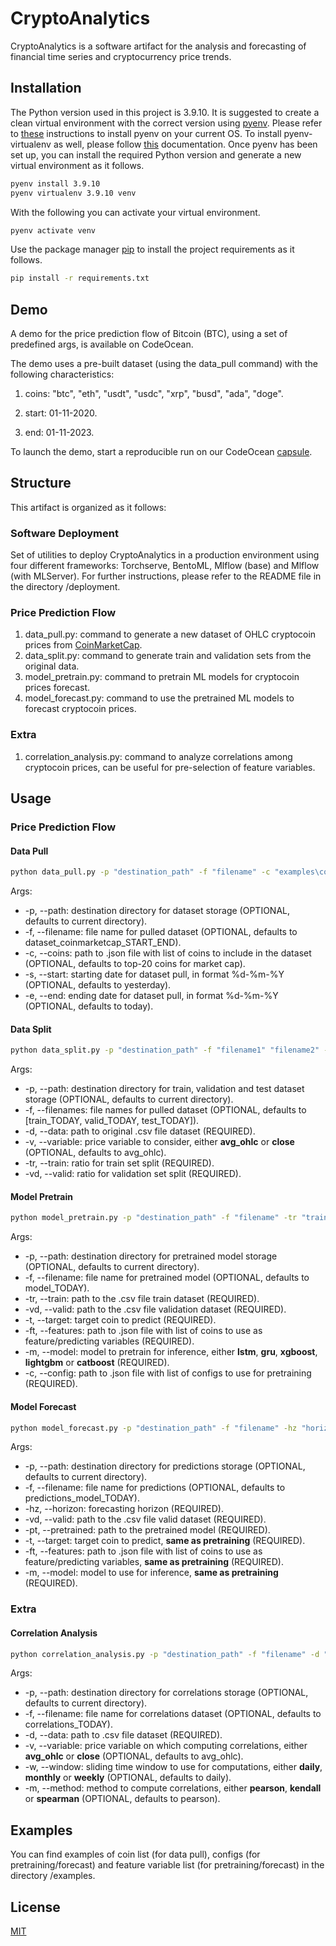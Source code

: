 # CryptoAnalytics

CryptoAnalytics is a software artifact for the analysis and forecasting of financial time series and cryptocurrency price trends.

## Installation

The Python version used in this project is 3.9.10. 
It is suggested to create a clean virtual environment with the correct version using [pyenv](https://github.com/pyenv/pyenv).
Please refer to [these](https://github.com/pyenv/pyenv#installation) instructions to install pyenv on your current OS. To install pyenv-virtualenv as well, please follow [this](https://github.com/pyenv/pyenv-virtualenv#installation) documentation.
Once pyenv has been set up, you can install the required Python version and generate a new virtual environment as it follows.

```bash
pyenv install 3.9.10
pyenv virtualenv 3.9.10 venv
```

With the following you can activate your virtual environment.

```bash
pyenv activate venv
```

Use the package manager [pip](https://pip.pypa.io/en/stable/) to install the project requirements as it follows.

```bash
pip install -r requirements.txt
```

## Demo
A demo for the price prediction flow of Bitcoin (BTC), using a set of predefined args, is available on CodeOcean.

The demo uses a pre-built dataset (using the data_pull command) with the following characteristics:

1. coins: "btc", "eth", "usdt", "usdc", "xrp", "busd", "ada", "doge".

2. start: 01-11-2020.

3. end: 01-11-2023.

To launch the demo, start a reproducible run on our CodeOcean [capsule](https://codeocean.com/capsule/7158163/tree).

## Structure
This artifact is organized as it follows:

### Software Deployment
Set of utilities to deploy CryptoAnalytics in a production environment using four different frameworks: Torchserve, BentoML, Mlflow (base) and Mlflow (with MLServer).
For further instructions, please refer to the README file in the directory /deployment.

### Price Prediction Flow

1. data_pull.py: command to generate a new dataset of OHLC cryptocoin prices from [CoinMarketCap](https://coinmarketcap.com/).
2. data_split.py: command to generate train and validation sets from the original data.
3. model_pretrain.py: command to pretrain ML models for cryptocoin prices forecast.
4. model_forecast.py: command to use the pretrained ML models to forecast cryptocoin prices.

### Extra

1. correlation_analysis.py: command to analyze correlations among cryptocoin prices, can be useful for pre-selection of feature variables.

## Usage

### Price Prediction Flow

#### Data Pull

```bash
python data_pull.py -p "destination_path" -f "filename" -c "examples\coins.json" -s "01-11-2020" -e "01-11-2023"
```
Args:
* -p, --path: destination directory for dataset storage (OPTIONAL, defaults to current directory).
* -f, --filename: file name for pulled dataset (OPTIONAL, defaults to dataset_coinmarketcap_START_END).
* -c, --coins: path to .json file with list of coins to include in the dataset (OPTIONAL, defaults to top-20 coins for market cap).
* -s, --start: starting date for dataset pull, in format %d-%m-%Y (OPTIONAL, defaults to yesterday).
* -e, --end: ending date for dataset pull, in format %d-%m-%Y (OPTIONAL, defaults to today).

#### Data Split

```bash
python data_split.py -p "destination_path" -f "filename1" "filename2" -d "data_path" -v "avg_ohlc" -tr 0.8 -vd 0.2
```
Args:
* -p, --path: destination directory for train, validation and test dataset storage (OPTIONAL, defaults to current directory).
* -f, --filenames: file names for pulled dataset (OPTIONAL, defaults to [train_TODAY, valid_TODAY, test_TODAY]).
* -d, --data: path to original .csv file dataset (REQUIRED).
* -v, --variable: price variable to consider, either **avg_ohlc** or **close** (OPTIONAL, defaults to avg_ohlc).
* -tr, --train: ratio for train set split (REQUIRED).
* -vd, --valid: ratio for validation set split (REQUIRED).

#### Model Pretrain

```bash
python model_pretrain.py -p "destination_path" -f "filename" -tr "train_path" -vd "valid_path" -t "btc" -ft "examples\features.json" -m "lstm" -c "examples\config_nn.json"
```
Args:
* -p, --path: destination directory for pretrained model storage (OPTIONAL, defaults to current directory).
* -f, --filename: file name for pretrained model (OPTIONAL, defaults to model_TODAY).
* -tr, --train: path to the .csv file train dataset (REQUIRED).
* -vd, --valid: path to the .csv file validation dataset (REQUIRED).
* -t, --target: target coin to predict (REQUIRED).
* -ft, --features: path to .json file with list of coins to use as feature/predicting variables (REQUIRED).
* -m, --model: model to pretrain for inference, either **lstm**, **gru**, **xgboost**, **lightgbm** or **catboost** (REQUIRED).
* -c, --config: path to .json file with list of configs to use for pretraining (REQUIRED).

#### Model Forecast

```bash
python model_forecast.py -p "destination_path" -f "filename" -hz "horizon" -vd "valid_path" -pt "pretrained_path" -t "btc" -ft "examples\features.json" -m "lstm"
```
Args:
* -p, --path: destination directory for predictions storage (OPTIONAL, defaults to current directory).
* -f, --filename: file name for predictions (OPTIONAL, defaults to predictions_model_TODAY).
* -hz, --horizon: forecasting horizon (REQUIRED).
* -vd, --valid: path to the .csv file valid dataset (REQUIRED).
* -pt, --pretrained: path to the pretrained model (REQUIRED).
* -t, --target: target coin to predict, **same as pretraining** (REQUIRED).
* -ft, --features: path to .json file with list of coins to use as feature/predicting variables, **same as pretraining** (REQUIRED).
* -m, --model: model to use for inference, **same as pretraining** (REQUIRED).

### Extra

#### Correlation Analysis

```bash
python correlation_analysis.py -p "destination_path" -f "filename" -d "data_path" -v "avg_ohlc" -w "daily" -m "pearson"
```
Args:
* -p, --path: destination directory for correlations storage (OPTIONAL, defaults to current directory).
* -f, --filename: file name for correlations dataset (OPTIONAL, defaults to correlations_TODAY).
* -d, --data: path to .csv file dataset (REQUIRED).
* -v, --variable: price variable on which computing correlations, either **avg_ohlc** or **close** (OPTIONAL, defaults to avg_ohlc).
* -w, --window: sliding time window to use for computations, either **daily**, **monthly** or **weekly** (OPTIONAL, defaults to daily).
* -m, --method: method to compute correlations, either **pearson**, **kendall** or **spearman** (OPTIONAL, defaults to pearson).

## Examples
You can find examples of coin list (for data pull), configs (for pretraining/forecast) and feature variable list (for pretraining/forecast) in the directory /examples.

## License
[MIT](https://choosealicense.com/licenses/mit/)
